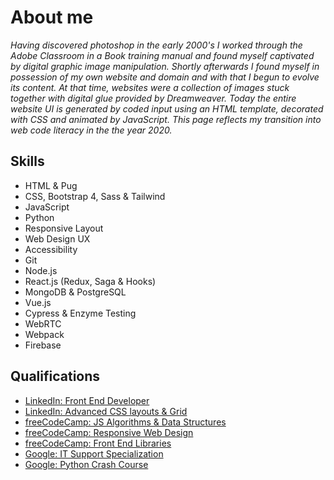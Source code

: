 # About me

*Having discovered photoshop in the early 2000's I worked through the Adobe Classroom in a Book training manual and found myself captivated by digital graphic image manipulation. Shortly afterwards I found myself in possession of my own website and domain and with that I begun to evolve its content. At that time, websites were a collection of images stuck together with digital glue provided by Dreamweaver. Today the entire website UI is generated by coded input using an HTML template, decorated with CSS and animated by JavaScript. This page reflects my transition into web code literacy in the the year 2020.*

## Skills
- HTML & Pug
- CSS, Bootstrap 4, Sass & Tailwind
- JavaScript
- Python
- Responsive Layout
- Web Design UX
- Accessibility
- Git
- Node.js
- React.js (Redux, Saga & Hooks)
- MongoDB & PostgreSQL
- Vue.js
- Cypress & Enzyme Testing
- WebRTC
- Webpack
- Firebase

## Qualifications
 - [LinkedIn: Front End Developer](https://github.com/Peter-Easterbrook/Repository/blob/master/CertificateOfCompletion_Become%20a%20Front-End%20Web%20Developer%20(1).pdf)
 - [LinkedIn: Advanced CSS layouts & Grid](https://github.com/Peter-Easterbrook/Repository/blob/master/CertificateOfCompletion_CSS_%20Advanced%20Layouts%20with%20Grid.pdf)
 - [freeCodeCamp: JS Algorithms & Data Structures](https://www.freecodecamp.org/certification/fcc37ed5d52-0362-42c4-a9a0-fadf438edd30/javascript-algorithms-and-data-structures)
 - [freeCodeCamp: Responsive Web Design](https://www.freecodecamp.org/certification/fcc37ed5d52-0362-42c4-a9a0-fadf438edd30/responsive-web-design)
 - [freeCodeCamp: Front End Libraries](https://www.freecodecamp.org/certification/fcc37ed5d52-0362-42c4-a9a0-fadf438edd30/front-end-libraries)
 - [Google: IT Support Specialization](https://www.youracclaim.com/badges/62085c98-af57-4278-b0b4-6586cf42ff0d/linked_in_profile)
 - [Google: Python Crash Course](https://www.coursera.org/account/accomplishments/certificate/VN3EKPL25CN7)

